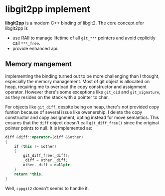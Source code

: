 # libgit2pp implement

**libgit2pp** is a modern C++ binding of libgit2. The core concept ofor libgit2pp is

+ use RAII to manage lifetime of all `git_***` pointers and avoid explicitly call `***_free`.
+ provide enhanced api.

## Memory mangement

Implementing the binding turned out to be more challenging than I thought, especially the memory management. Most of git object is allocated on heap, requiring me to overload the copy constructor and assignment operator. However there's some exceptions like `git_oid` and `git_signature`, as they resides on the stack with a pointer to char.

For objects like `git_diff`, despite being on heap, there's not provided copy funtion because of several issue like owenership. I delete the copy constructor and copy assignment, opting instead for move semantics. This ensures that the `diff` object doesn't call `git_diff_free()` since the original pointer points to null. It is implemented as:

```C++
diff &diff::operator=(diff &&other)
{
    if (this != &other)
    {
        git_diff_free(_diff);
        _diff = other._diff;
        other._diff = nullptr;
    }
    return *this;
}
```

Well, `cppgit2` doesn't seems to handle it.

